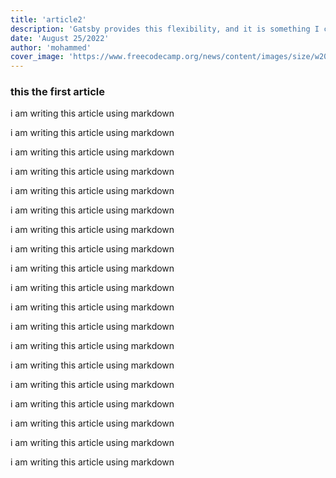 ```yaml
---
title: 'article2'
description: 'Gatsby provides this flexibility, and it is something I could get feWell  jbsajkf jaslkhfksjaf isakf fjka faskfda kjgdalsjkd asgdbaljhsgclas qkhwaMkjbewfDX is more or less like bskjfv sjfda sjcbals asjcl sadlasdxaisldu sauisa kiLWISthe markdown files we i am writing this article using markdowni am writing this article using markdowni am writing this article using markdowni am writing this article using markdowni am writing this article using markdowni am writing this article using markdowni am writing this article using markdowni am writing this article using markdowni am writing this article using markdowni aWell  jbsajkf jaslkhfksjaf isakf fjka faskfda kjgdalsjkd asgdbaljhsgclas qkhwaMkjbewfDX is more or less like bskjfv sjfda sjcbals asjcl sadlasdxaisldu sauisa kiLWISthe markdown files we i am writing this article using markdowni am writing this article using markdowni am writing this article using markdowni am writing this article using markdowni am writing this article using markdowni am writing this article using markdowni am writing this article using markdowni am writing this article using markdowni am writing this article using markdowni am writing this article using markdowni am writing this article using markdowni am writing this article using markdowni am writing this article using markdowni am writing this article using mWell  jbsajkf jaslkhfksjaf isakf fjka faskfda kjgdalsjkd asgdbaljhsgclas qkhwaMkjbewfDX is more or less like bskjfv sjfda sjcbals asjcl sadlasdxaisldu sauisa kiLWISthe markdown files we i am writing this article using markdowni am writing this article using markdowni am writing this article using markdowni am writing this article using markdowni am writing this article using markdowni am writing this article using markdowni am writing this article using markdowni am writing this article using markdowni am writing this article using markdowni am writing this article using markdowni am writing this article using markdowni am writing this article using markdowni am writing this article using markdowni am writing this article using mWell  jbsajkf jaslkhfksjaf isakf fjka faskfda kjgdalsjkd asgdbaljhsgclas qkhwaMkjbewfDX is more or less like bskjfv sjfda sjcbals asjcl sadlasdxaisldu sauisa kiLWISthe markdown files we i am writing this article using markdowni am writing this article using markdowni am writing this article using markdowni am writing this article using markdowni am writing this article using markdowni am writing this article using markdowni am writing this article using markdowni am writing this article using markdowni am writing this article using markdowni am writing this article using markdowni am writing this article using markdowni am writing this article using markdowni am writing this article using markdowni am writing this article using mWell  jbsajkf jaslkhfksjaf isakf fjka faskfda kjgdalsjkd asgdbaljhsgclas qkhwaMkjbewfDX is more or less like bskjfv sjfda sjcbals asjcl sadlasdxaisldu sauisa kiLWISthe markdown files we i am writing this article using markdowni am writing this article using markdowni am writing this article using markdowni am writing this article using markdowni am writing this article using markdowni am writing this article using markdowni am writing this article using markdowni am writing this article using markdowni am writing this article using markdowni am writing this article using markdowni am writing this article using markdowni am writing this article using markdowni am writing this article using markdowni am writing this article using mm writing this article using markdowni am writing this article using markdowni am writing this article using markdowni am writing this article using markdowni am writing this article using m'
date: 'August 25/2022'
author: 'mohammed'
cover_image: 'https://www.freecodecamp.org/news/content/images/size/w2000/2022/04/thoughts.jpg'
---
```


### this the first article

i am writing this article using markdown

i am writing this article using markdown

i am writing this article using markdown

i am writing this article using markdown

i am writing this article using markdown

i am writing this article using markdown

i am writing this article using markdown

i am writing this article using markdown

i am writing this article using markdown

i am writing this article using markdown

i am writing this article using markdown

i am writing this article using markdown

i am writing this article using markdown

i am writing this article using markdown

i am writing this article using markdown

i am writing this article using markdown

i am writing this article using markdown

i am writing this article using markdown

i am writing this article using markdown
